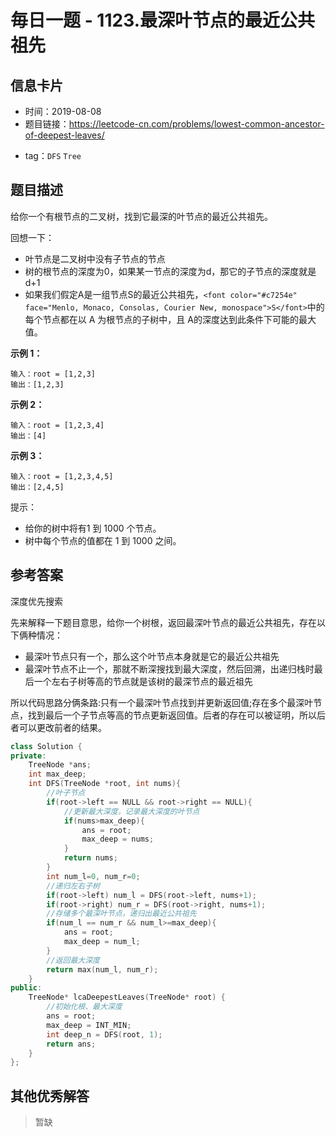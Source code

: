 # 毎日一题 -  1123.最深叶节点的最近公共祖先

## 信息卡片

* 时间：2019-08-08
* 题目链接：https://leetcode-cn.com/problems/lowest-common-ancestor-of-deepest-leaves/
- tag：`DFS` `Tree`
## 题目描述

给你一个有根节点的二叉树，找到它最深的叶节点的最近公共祖先。

回想一下：

* 叶节点是二叉树中没有子节点的节点
* 树的根节点的深度为0，如果某一节点的深度为d，那它的子节点的深度就是d+1
* 如果我们假定A是一组节点S的最近公共祖先，```<font color="#c7254e" face="Menlo, Monaco, Consolas, Courier New, monospace">S</font>```中的每个节点都在以 A 为根节点的子树中，且 A的深度达到此条件下可能的最大值。


**示例 1：**
```
输入：root = [1,2,3]
输出：[1,2,3]
```
**示例 2：**
```
输入：root = [1,2,3,4]
输出：[4]
```
**示例 3：**
```
输入：root = [1,2,3,4,5]
输出：[2,4,5]
```

提示：
* 给你的树中将有1 到 1000 个节点。
* 树中每个节点的值都在 1 到 1000 之间。
## 参考答案
深度优先搜索
>
先来解释一下题目意思，给你一个树根，返回最深叶节点的最近公共祖先，存在以下俩种情况：
* 最深叶节点只有一个，那么这个叶节点本身就是它的最近公共祖先
* 最深叶节点不止一个，那就不断深搜找到最大深度，然后回溯，出递归栈时最后一个左右子树等高的节点就是该树的最深节点的最近祖先
>
所以代码思路分俩条路:只有一个最深叶节点找到并更新返回值;存在多个最深叶节点，找到最后一个子节点等高的节点更新返回值。后者的存在可以被证明，所以后者可以更改前者的结果。
```c++
class Solution {
private:
    TreeNode *ans;
    int max_deep;
    int DFS(TreeNode *root, int nums){
        //叶子节点
        if(root->left == NULL && root->right == NULL){
            //更新最大深度，记录最大深度的叶节点
            if(nums>max_deep){
                ans = root;
                max_deep = nums;
            }
            return nums;
        }
        int num_l=0, num_r=0;
        //递归左右子树
        if(root->left) num_l = DFS(root->left, nums+1);
        if(root->right) num_r = DFS(root->right, nums+1);   
        //存储多个最深叶节点，递归出最近公共祖先     
        if(num_l == num_r && num_l>=max_deep){
            ans = root;
            max_deep = num_l;
        }
        //返回最大深度
        return max(num_l, num_r);
    }
public:
    TreeNode* lcaDeepestLeaves(TreeNode* root) {
        //初始化根、最大深度
        ans = root;
        max_deep = INT_MIN;
        int deep_n = DFS(root, 1);
        return ans;
    }
};
```
## 其他优秀解答

> 暂缺